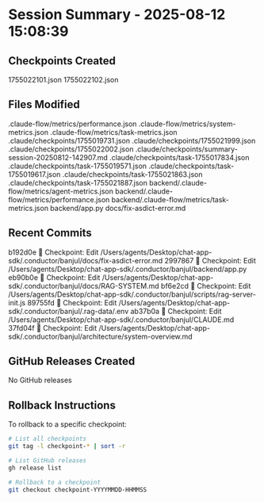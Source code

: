 # Session Summary - 2025-08-12 15:08:39

## Checkpoints Created
1755022101.json
1755022102.json

## Files Modified
.claude-flow/metrics/performance.json
.claude-flow/metrics/system-metrics.json
.claude-flow/metrics/task-metrics.json
.claude/checkpoints/1755019731.json
.claude/checkpoints/1755021999.json
.claude/checkpoints/1755022002.json
.claude/checkpoints/summary-session-20250812-142907.md
.claude/checkpoints/task-1755017834.json
.claude/checkpoints/task-1755019571.json
.claude/checkpoints/task-1755019617.json
.claude/checkpoints/task-1755021863.json
.claude/checkpoints/task-1755021887.json
backend/.claude-flow/metrics/agent-metrics.json
backend/.claude-flow/metrics/performance.json
backend/.claude-flow/metrics/task-metrics.json
backend/app.py
docs/fix-asdict-error.md

## Recent Commits
b192d0e 🔖 Checkpoint: Edit /Users/agents/Desktop/chat-app-sdk/.conductor/banjul/docs/fix-asdict-error.md
2997867 🔖 Checkpoint: Edit /Users/agents/Desktop/chat-app-sdk/.conductor/banjul/backend/app.py
eb90b0e 🔖 Checkpoint: Edit /Users/agents/Desktop/chat-app-sdk/.conductor/banjul/docs/RAG-SYSTEM.md
bf6e2cd 🔖 Checkpoint: Edit /Users/agents/Desktop/chat-app-sdk/.conductor/banjul/scripts/rag-server-init.js
89755fd 🔖 Checkpoint: Edit /Users/agents/Desktop/chat-app-sdk/.conductor/banjul/.rag-data/.env
ab37b0a 🔖 Checkpoint: Edit /Users/agents/Desktop/chat-app-sdk/.conductor/banjul/CLAUDE.md
37fd04f 🔖 Checkpoint: Edit /Users/agents/Desktop/chat-app-sdk/.conductor/banjul/architecture/system-overview.md

## GitHub Releases Created
No GitHub releases

## Rollback Instructions
To rollback to a specific checkpoint:
```bash
# List all checkpoints
git tag -l checkpoint-* | sort -r

# List GitHub releases
gh release list

# Rollback to a checkpoint
git checkout checkpoint-YYYYMMDD-HHMMSS
```
